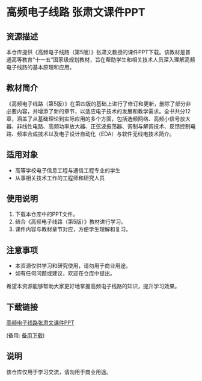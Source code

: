 # 高频电子线路 张肃文课件PPT

## 资源描述

本仓库提供《高频电子线路（第5版）》张肃文教授的课件PPT下载。该教材是普通高等教育“十一五”国家级规划教材，旨在帮助学生和相关技术人员深入理解高频电子线路的基本原理和应用。

## 教材简介

《高频电子线路（第5版）》在第四版的基础上进行了修订和更新，删除了部分非必要内容，并增添了新的章节，以适应电子技术的发展和教学需求。全书共分12章，涵盖了从基础理论到实际应用的多个方面，包括选频网络、高频小信号放大器、非线性电路、高频功率放大器、正弦波振荡器、调制与解调技术、反馈控制电路、频率合成技术以及电子设计自动化（EDA）与软件无线电技术简介。

## 适用对象

- 高等学校电子信息工程与通信工程专业的学生
- 从事相关技术工作的工程师和研究人员

## 使用说明

1. 下载本仓库中的PPT文件。
2. 结合《高频电子线路（第5版）》教材进行学习。
3. 课件内容与教材章节对应，方便学生理解和复习。

## 注意事项

- 本资源仅供学习和研究使用，请勿用于商业用途。
- 如有任何问题或建议，欢迎在仓库中提出。

希望本资源能够帮助大家更好地掌握高频电子线路的知识，提升学习效果。

## 下载链接
[高频电子线路张肃文课件PPT](https://pan.quark.cn/s/124388165ee3) 

(备用: [备用下载](https://pan.baidu.com/s/1Hv4NvR35M0_hvHEu4JhvaQ?pwd=1234))

## 说明

该仓库仅用于学习交流，请勿用于商业用途。
